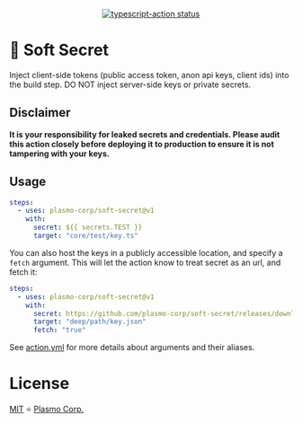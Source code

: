 <p align="center">
  <a href="https://github.com/plasmo-corp/gh-action-template/actions">
    <img alt="typescript-action status" src="https://github.com/plasmo-corp/gat/actions/workflows/pr-test.yml/badge.svg">
  </a>
</p>

# 🍦 Soft Secret

Inject client-side tokens (public access token, anon api keys, client ids) into the build step. DO NOT inject server-side keys or private secrets.

## Disclaimer

**It is your responsibility for leaked secrets and credentials. Please audit this action closely before deploying it to production to ensure it is not tampering with your keys.**

## Usage

```yaml
steps:
  - uses: plasmo-corp/soft-secret@v1
    with:
      secret: ${{ secrets.TEST }}
      target: "core/test/key.ts"
```

You can also host the keys in a publicly accessible location, and specify a `fetch` argument. This will let the action know to treat secret as an url, and fetch it:

```yaml
steps:
  - uses: plasmo-corp/soft-secret@v1
    with:
      secret: https://github.com/plasmo-corp/soft-secret/releases/download/test/key.json
      target: "deep/path/key.json"
      fetch: "true"
```

See [action.yml](./action.yml) for more details about arguments and their aliases.

# License

[MIT](./license) ⭐ [Plasmo Corp.](https://plasmo.com)
